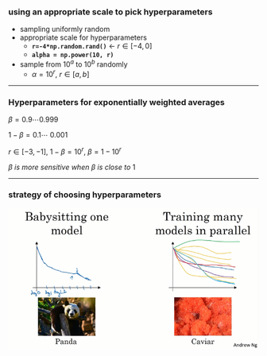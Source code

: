 ### using an appropriate scale to pick hyperparameters

* sampling uniformly random 
* appropriate scale for hyperparameters
  * **```r=-4*np.random.rand()```** $\gets\ r\in[-4,0]​$
  * **```alpha = np.power(10, r)```**
* sample from $10^a$ to $10^b$  randomly
  * $\alpha=10^r,\ r\in [a,b]$  

***

### Hyperparameters for exponentially weighted averages

$\beta = 0.9 \cdots0.999$

$1-\beta=0.1 \cdots\ 0.001$

$r \in [-3,-1],\ 1-\beta=10^r,\ \beta=1-10^r$

$\beta\ is\ more\ sensitive\ when\ \beta\ is\ close\ to\ 1$

***

### strategy of choosing hyperparameters

<img src='images\4.png'>

